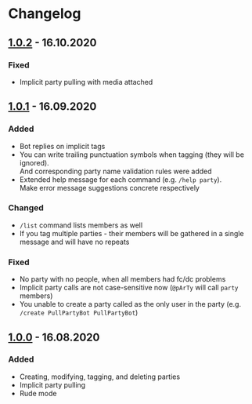 # Changelog

## [1.0.2] - 16.10.2020

### Fixed

- Implicit party pulling with media attached

## [1.0.1] - 16.09.2020

### Added

- Bot replies on implicit tags
- You can write trailing punctuation symbols when tagging (they will be ignored). \
  And corresponding party name validation rules were added
- Extended help message for each command (e.g. `/help party`). \
  Make error message suggestions concrete respectively

### Changed

- `/list` command lists members as well
- If you tag multiple parties - their members will be gathered in a single message and will have no repeats

### Fixed

- No party with no people, when all members had fc/dc problems
- Implicit party calls are not case-sensitive now (`@pArTy` will call `party` members)
- You unable to create a party called as the only user in the party (e.g. `/create PullPartyBot PullPartyBot`)

## [1.0.0] - 16.08.2020

### Added

- Creating, modifying, tagging, and deleting parties
- Implicit party pulling
- Rude mode

[1.0.2]: https://github.com/pool-party/pull-party-bot/compare/v1.0.1...v1.0.2
[1.0.1]: https://github.com/pool-party/pull-party-bot/compare/v1.0.0...v1.0.1
[1.0.0]: https://github.com/pool-party/pull-party-bot/releases/tag/v1.0.0
